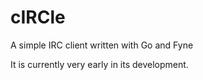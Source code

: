 # cIRCle
A simple IRC client written with Go and Fyne

It is currently very early in its development.
